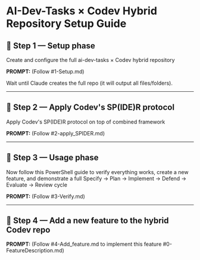 # AI-Dev-Tasks × Codev Hybrid Repository Setup Guide

## 🔹 Step 1 — Setup phase

Create and configure the full ai-dev-tasks × Codev hybrid repository

**PROMPT:** (Follow #1-Setup.md)

Wait until Claude creates the full repo (it will output all files/folders).

---

## 🔹 Step 2 — Apply Codev's SP(IDE)R protocol

Apply Codev's SP(IDE)R protocol on top of combined framework

**PROMPT:** (Follow #2-apply_SPIDER.md)

---

## 🔹 Step 3 — Usage phase

Now follow this PowerShell guide to verify everything works, create a new feature, and demonstrate a full Specify → Plan → Implement → Defend → Evaluate → Review cycle

**PROMPT:** (Follow #3-Verify.md)

---

## 🔹 Step 4 — Add a new feature to the hybrid Codev repo

**PROMPT:** (Follow #4-Add_feature.md to implement this feature #0-FeatureDescription.md)